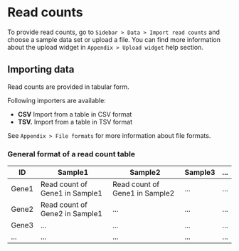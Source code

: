 # Read counts

To provide read counts, go to `Sidebar > Data > Import read counts` and choose
a sample data set or upload a file. You can find more information about the
upload widget in `Appendix > Upload widget` help section.

## Importing data

Read counts are provided in tabular form.

Following importers are available:

* **CSV** Import from a table in CSV format
* **TSV.** Import from a table in TSV format

See `Appendix > File formats` for more information about file formats.

### General format of a read count table

| ID    | Sample1                       | Sample2                       | Sample3 | ... |
|-------|-----------------------------|-----------------------------|-------|-----|
| Gene1 | Read count of Gene1 in Sample1 | Read count of Gene1 in Sample2 | ...   | ... |
| Gene2 | Read count of Gene2 in Sample1 | ...                         | ...   | ... |
| Gene3 | ...                         | ...                         | ...   | ... |
| ...   | ...                         | ...                         | ...   | ... |
